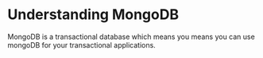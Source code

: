# Understanding MongoDB

MongoDB is a transactional database which means you means you can use mongoDB for your transactional applications.

